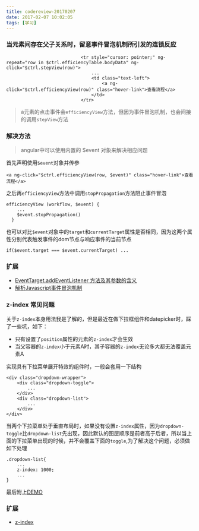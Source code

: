 ```yaml
---
title: codereview-20170207
date: 2017-02-07 10:02:05
tags: [学习]
---
```

### 当元素间存在父子关系时，留意事件冒泡机制所引发的连锁反应
```
                            <tr style="cursor: pointer;" ng-repeat="row in $ctrl.efficiencyTable.bodyData" ng-click="$ctrl.stepView(row)">
                                ...
                                <td class="text-left">
                                    <a ng-click="$ctrl.efficiencyView(row)" class="hover-link">查看流程</a>
                                </td>
                            </tr>
```
> a元素的点击事件会``efficiencyView``方法，但因为事件冒泡机制，也会间接的调用``stepView``方法

### 解决方法
> angular中可以使用内置的 $event 对象来解决相应问题

首先声明使用``$event``对象并传参
```
<a ng-click="$ctrl.efficiencyView(row, $event)" class="hover-link">查看流程</a>
```
之后再``efficiencyView``方法中调用``stopPropagation``方法阻止事件冒泡
```
efficiencyView (workflow, $event) {
    ...
    $event.stopPropagation()
  }
```
也可以对比``$event``对象中的``target``和``currentTarget``属性是否相同，因为这两个属性分别代表触发事件的dom节点与响应事件的当前节点
```
if($event.target === $event.currentTarget) ...
```

### 扩展
* [EventTarget.addEventListener 方法及其参数的含义](https://developer.mozilla.org/zh-CN/docs/Web/API/EventTarget/addEventListener)
* [解析Javascript事件冒泡机制](http://blog.csdn.net/luanlouis/article/details/23927347)

### z-index 常见问题
关于``z-index``本身用法我是了解的，但是最近在做下拉框组件和datepicker时，踩了一些坑，如下：

* 只有设置了``position``属性的元素的``z-index``才会生效
* 当父容器的``z-index``小于元素A时，其子容器的``z-index``无论多大都无法覆盖元素A

实现具有下拉菜单展开特效的组件时，一般会套用一下结构
```
<div class="dropdown-wrapper">
    <div class="dropdown-toggle">
        ...
    </div>
    <div class="dropdown-list">
        ...
    </div>
</div>
```
当两个下拉菜单处于垂直布局时，如果没有设置``z-index``属性，因为``dropdown-toggle``比``dropdown-list``先出现，因此默认的图层顺序是前者高于后者，所以当上面的下拉菜单出现的时候，并不会覆盖下面的``toggle``,为了解决这个问题，必须做如下处理
```
.dropdown-list{
    ...
    z-index: 1000;
    ...
}
```
最后附上[DEMO](https://jsbin.com/suyojovino/edit?html,css,output)

### 扩展
* [z-index](https://css-tricks.com/almanac/properties/z/z-index/)